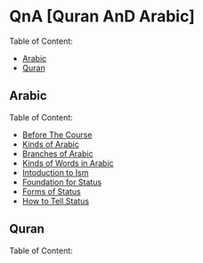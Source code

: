 # QnA [Quran AnD Arabic]
Table of Content:
- [Arabic](#arabic)
- [Quran](#quran)

## Arabic
Table of Content:
- [Before The Course](https://github.com/mdfnam/QnA/blob/main/Before%20The%20Course.md)
- [Kinds of Arabic](https://github.com/mdfnam/QnA/blob/main/Kinds%20of%20Arabic.md)
- [Branches of Arabic](https://github.com/mdfnam/QnA/blob/main/Branches%20of%20Arabic.md)
- [Kinds of Words in Arabic](https://github.com/mdfnam/QnA/blob/main/Kinds%20of%20Words%20in%20Arabic.md)
- [Intoduction to Ism](https://github.com/mdfnam/QnA/blob/main/Introduction%20to%20Ism.md)
- [Foundation for Status](https://github.com/mdfnam/QnA/blob/main/Foundation%20for%20Status.md)
- [Forms of Status](https://github.com/mdfnam/QnA/blob/main/Forms%20of%20Status.md)
- [How to Tell Status](https://github.com/mdfnam/QnA/blob/main/How%20to%20Tell%20Status.md)




## Quran
Table of Content:
